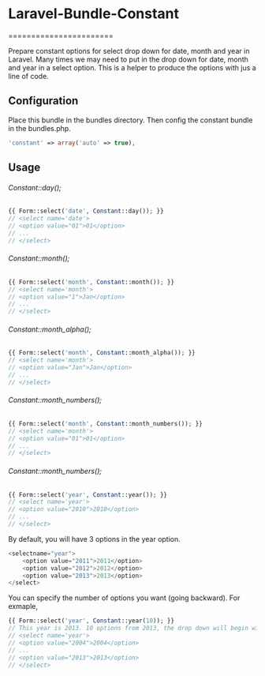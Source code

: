 # Laravel-Bundle-Constant #
=======================

Prepare constant options for select drop down for date, month and year in Laravel. Many times we may need to put in the drop down for date, month and year in a select option. This is a helper to produce the options with jus a line of code. 


## Configuration ##

Place this bundle in the bundles directory. Then config the constant bundle in the bundles.php.

```php
'constant' => array('auto' => true),
```

## Usage ##

###### Constant::day(); ######

```php
{{ Form::select('date', Constant::day()); }}
// <select name='date'> 
// <option value="01">01</option>
// ...
// </select>
```

###### Constant::month(); ######

```php
{{ Form::select('month', Constant::month()); }}
// <select name='month'> 
// <option value="1">Jan</option>
// ...
// </select>
```

###### Constant::month_alpha(); ######

```php
{{ Form::select('month', Constant::month_alpha()); }}
// <select name='month'> 
// <option value="Jan">Jan</option>
// ...
// </select>
```

###### Constant::month_numbers(); ######

```php
{{ Form::select('month', Constant::month_numbers()); }}
// <select name='month'> 
// <option value="01">01</option>
// ...
// </select>
```

###### Constant::month_numbers(); 

```php
{{ Form::select('year', Constant::year()); }}
// <select name='year'> 
// <option value="2010">2010</option>
// ...
// </select>
```

By default, you will have 3 options in the year option. 

```php
<selectname="year">
	<option value="2011">2011</option>
	<option value="2012">2012</option>
	<option value="2013">2013</option>
</select>
```

You can specify the number of options you want (going backward). For exmaple, 
```php
{{ Form::select('year', Constant::year(10)); }}
// This year is 2013. 10 options from 2013, the drop down will begin with 2004.
// <select name='year'> 
// <option value="2004">2004</option>
// ...
// <option value="2013">2013</option>
// </select>
```

